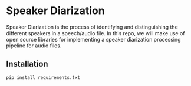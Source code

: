 # **Speaker Diarization**

Speaker Diarization is the process of identifying and distinguishing the different speakers in a speech/audio file. In this repo, we will make use of open source libraries for implementing a speaker diarization processing pipeline for audio files.


## Installation

``` pip install requirements.txt ```


